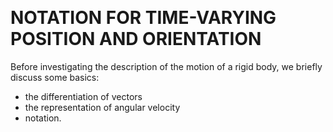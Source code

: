 &emsp;
# NOTATION FOR TIME-VARYING POSITION AND ORIENTATION


Before investigating the description of the motion of a rigid body, we briefly discuss some basics: 
- the differentiation of vectors
- the representation of angular velocity
- notation.